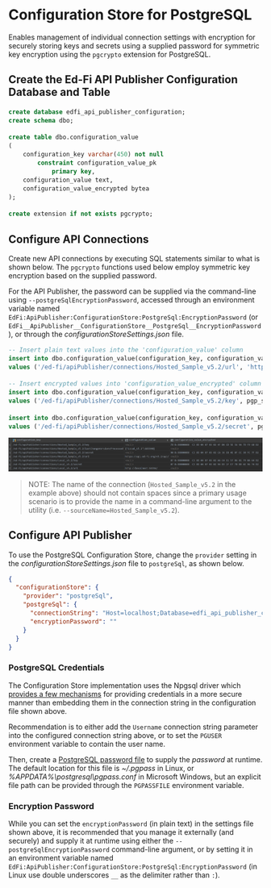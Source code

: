 # Configuration Store for PostgreSQL

Enables management of individual connection settings with encryption for securely storing keys and secrets using a supplied password for symmetric key encryption using the `pgcrypto` extension for PostgreSQL.

## Create the Ed-Fi API Publisher Configuration Database and Table

```sql
create database edfi_api_publisher_configuration;
create schema dbo;

create table dbo.configuration_value
(
    configuration_key varchar(450) not null
        constraint configuration_value_pk
            primary key,
    configuration_value text,
    configuration_value_encrypted bytea
);

create extension if not exists pgcrypto;
```

## Configure API Connections

Create new API connections by executing SQL statements similar to what is shown below. The `pgcrypto` functions used below employ symmetric key encryption based on the supplied password.

For the API Publisher, the password can be supplied via the command-line using `--postgreSqlEncryptionPassword`, accessed through an environment variable named `EdFi:ApiPublisher:ConfigurationStore:PostgreSql:EncryptionPassword` (or `EdFi__ApiPublisher__ConfigurationStore__PostgreSql__EncryptionPassword`), or through the _configurationStoreSettings.json_ file.

```sql
-- Insert plain text values into the 'configuration_value' column
insert into dbo.configuration_value(configuration_key, configuration_value)
values ('/ed-fi/apiPublisher/connections/Hosted_Sample_v5.2/url', 'https://api.ed-fi.org/v5.2/api/');

-- Insert encrypted values into 'configuration_value_encrypted' column
insert into dbo.configuration_value(configuration_key, configuration_value_encrypted)
values ('/ed-fi/apiPublisher/connections/Hosted_Sample_v5.2/key', pgp_sym_encrypt('RvcohKz9zHI4', 'my-secure-password'));

insert into dbo.configuration_value(configuration_key, configuration_value_encrypted)
values ('/ed-fi/apiPublisher/connections/Hosted_Sample_v5.2/secret', pgp_sym_encrypt('E1iEFusaNf81xzCxwHfbolkC', 'my-secure-password'));
```

![PostgreSQL Configuration Store](../../images/PostgreSql-configuration-store-example.png)

> NOTE: The name of the connection (`Hosted_Sample_v5.2` in the example above) should not contain spaces since a primary usage scenario is to provide the name in a command-line argument to the utility (i.e. `--sourceName=Hosted_Sample_v5.2`).

## Configure API Publisher

To use the PostgreSQL Configuration Store, change the `provider` setting in the _configurationStoreSettings.json_ file to `postgreSql`, as shown below.

```json
{
  "configurationStore": {
    "provider": "postgreSql",
    "postgreSql": {
      "connectionString": "Host=localhost;Database=edfi_api_publisher_configuration",
      "encryptionPassword": ""
    }
  }
}    
```

### PostgreSQL Credentials

The Configuration Store implementation uses the Npgsql driver which [provides a few mechanisms](https://www.npgsql.org/doc/connection-string-parameters.html) for providing credentials in a more secure manner than embedding them in the connection string in the configuration file shown above.

Recommendation is to either add the `Username` connection string parameter into the configured connection string above, or to set the `PGUSER` environment variable to contain the user name.

Then, create a [PostgreSQL password file](https://www.postgresql.org/docs/current/libpq-pgpass.html) to supply the _password_ at runtime. The default location for this file is _~/.pgpass_ in Linux, or _%APPDATA%\postgresql\pgpass.conf_ in Microsoft Windows, but an explicit file path can be provided through the `PGPASSFILE` environment variable.

### Encryption Password

While you can set the `encryptionPassword` (in plain text) in the settings file shown above, it is recommended that you manage it externally (and securely) and supply it at runtime using either the `--postgreSqlEncryptionPassword` command-line argument, or by setting it in an environment variable named `EdFi:ApiPublisher:ConfigurationStore:PostgreSql:EncryptionPassword` (in Linux use double underscores `__` as the delimiter rather than `:`).
